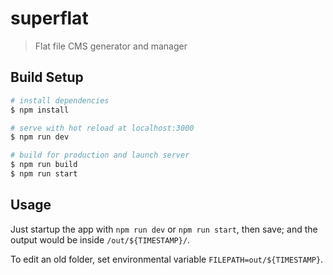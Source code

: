 # superflat

> Flat file CMS generator and manager

## Build Setup

```bash
# install dependencies
$ npm install

# serve with hot reload at localhost:3000
$ npm run dev

# build for production and launch server
$ npm run build
$ npm run start
```

## Usage

Just startup the app with `npm run dev` or `npm run start`, then save; and the output would be inside `/out/${TIMESTAMP}/`.

To edit an old folder, set environmental variable `FILEPATH=out/${TIMESTAMP}`.
